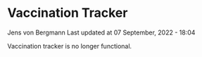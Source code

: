 Vaccination Tracker
================
Jens von Bergmann
Last updated at 07 September, 2022 - 18:04

Vaccination tracker is no longer functional.
